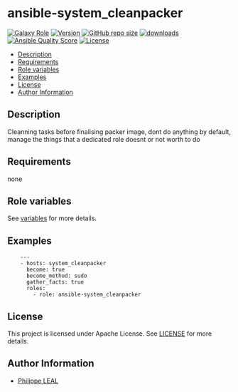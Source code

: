 # ansible-system_cleanpacker

[![Galaxy Role](https://img.shields.io/badge/galaxy-system_cleanpacker-purple?style=flat)](https://galaxy.ansible.com/lotusnoir/system_cleanpacker)
[![Version](https://img.shields.io/github/release/lotusnoir/ansible-system_cleanpacker.svg)](https://github.com/lotusnoir/ansible-system_cleanpacker/releases/latest)
[![GitHub repo size](https://img.shields.io/github/repo-size/lotusnoir/ansible-system_cleanpacker?color=orange&style=flat)](https://galaxy.ansible.com/lotusnoir/system_cleanpacker)
[![downloads](https://img.shields.io/ansible/role/d/56915)](https://galaxy.ansible.com/lotusnoir/system_cleanpacker)
[![Ansible Quality Score](https://img.shields.io/ansible/quality/56915)](https://galaxy.ansible.com/lotusnoir/system_cleanpacker)
[![License](https://img.shields.io/badge/license-Apache--2.0-brightgreen?style=flat)](https://opensource.org/licenses/Apache-2.0)

<!-- START doctoc generated TOC please keep comment here to allow auto update -->
<!-- DON'T EDIT THIS SECTION, INSTEAD RE-RUN doctoc TO UPDATE -->

- [Description](#description)
- [Requirements](#requirements)
- [Role variables](#role-variables)
- [Examples](#examples)
- [License](#license)
- [Author Information](#author-information)

<!-- END doctoc generated TOC please keep comment here to allow auto update -->

## Description

Cleanning tasks before finalising packer image, dont do anything by default, manage the things that a dedicated role doesnt or not worth to do
## Requirements

none

## Role variables

See [variables](/defaults/main.yml) for more details.

## Examples

        ---
        - hosts: system_cleanpacker
          become: true
          become_method: sudo
          gather_facts: true
          roles:
            - role: ansible-system_cleanpacker


## License

This project is licensed under Apache License. See [LICENSE](/LICENSE) for more details.

## Author Information

- [Philippe LEAL](https://github.com/lotusnoir)
